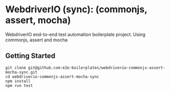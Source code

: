 # WebdriverIO (sync): (commonjs, assert, mocha)

WebdriverIO end-to-end test automation boilerplate project. Using commonjs, assert and mocha

## Getting Started

    git clone git@github.com:e2e-boilerplates/webdriverio-commonjs-assert-mocha-sync.git
    cd webdriverio-commonjs-assert-mocha-sync
    npm install
    npm run test
